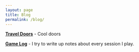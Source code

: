 ```yaml
---
layout: page
title: Blog
permalink: /blog/
---
```



**[Travel Doors](/blog/doors/)** - Cool doors

**[Game Log](/blog/games/)** - I try to write up notes about every session I play.
